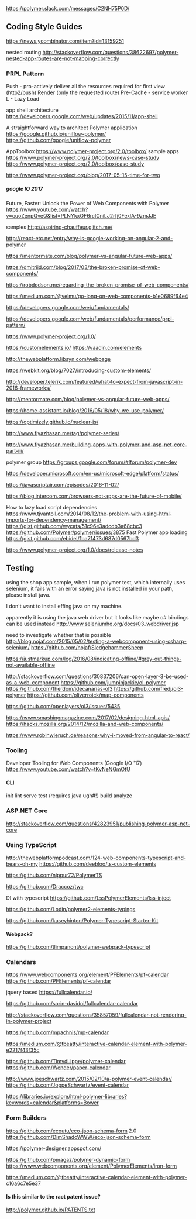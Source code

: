 
https://polymer.slack.com/messages/C2NH75P0D/


## Coding Style Guides

https://news.ycombinator.com/item?id=13159251

nested routing
http://stackoverflow.com/questions/38622697/polymer-nested-app-routes-are-not-mapping-correctly

### PRPL Pattern
Push - pro-actively deliver all the resources required for first view (http2/push)
Render (only the requested route)
Pre-Cache - service worker
L - Lazy Load

app shell architecture
https://developers.google.com/web/updates/2015/11/app-shell

A straightforward way to architect Polymer application
https://google.github.io/uniflow-polymer/
https://github.com/google/uniflow-polymer


AppToolbox 
https://www.polymer-project.org/2.0/toolbox/
sample apps
https://www.polymer-project.org/2.0/toolbox/news-case-study
https://www.polymer-project.org/2.0/toolbox/case-study



https://www.polymer-project.org/blog/2017-05-15-time-for-two

##### google IO 2017
Future, Faster: Unlock the Power of Web Components with Polymer
https://www.youtube.com/watch?v=cuoZenpQveQ&list=PLNYkxOF6rcICniLJ2rfj0FexlA-9zmJJE

samples
http://aspiring-chauffeur.glitch.me/

http://react-etc.net/entry/why-is-google-working-on-angular-2-and-polymer

https://mentormate.com/blog/polymer-vs-angular-future-web-apps/

https://dmitriid.com/blog/2017/03/the-broken-promise-of-web-components/

https://robdodson.me/regarding-the-broken-promise-of-web-components/

https://medium.com/@velmu/go-long-on-web-components-b1e0689f64e4


https://developers.google.com/web/fundamentals/

https://developers.google.com/web/fundamentals/performance/prpl-pattern/

https://www.polymer-project.org/1.0/

https://customelements.io/
https://vaadin.com/elements

http://thewebplatform.libsyn.com/webpage

https://webkit.org/blog/7027/introducing-custom-elements/

http://developer.telerik.com/featured/what-to-expect-from-javascript-in-2016-frameworks/

http://mentormate.com/blog/polymer-vs-angular-future-web-apps/

https://home-assistant.io/blog/2016/05/18/why-we-use-polymer/

https://optimizely.github.io/nuclear-js/

http://www.fiyazhasan.me/tag/polymer-series/

http://www.fiyazhasan.me/building-apps-with-polymer-and-asp-net-core-part-iii/

polymer group
https://groups.google.com/forum/#!forum/polymer-dev

https://developer.microsoft.com/en-us/microsoft-edge/platform/status/

https://javascriptair.com/episodes/2016-11-02/

https://blog.intercom.com/browsers-not-apps-are-the-future-of-mobile/

How to lazy load script dependencies
https://www.tjvantoll.com/2014/08/12/the-problem-with-using-html-imports-for-dependency-management/
https://gist.github.com/wycats/51c96e3adcdb3a68cbc3
https://github.com/Polymer/polymer/issues/3875
Fast Polymer app loading
https://gist.github.com/ebidel/1ba71473d687d0567bd3

https://www.polymer-project.org/1.0/docs/release-notes

## Testing

using the shop app sample, when I run polymer test, which internally uses selenium, it fails with an error saying java is not installed in your path, please install java.

I don't want to install effing java on my machine.

apparently it is using the java web driver
but it looks like maybe c# bindings can be used instead
http://www.seleniumhq.org/docs/03_webdriver.jsp

need to investigate whether that is possible
http://blog.nojaf.com/2015/05/02/testing-a-webcomponent-using-csharp-selenium/
https://github.com/nojaf/SledgehammerSheep

https://justmarkup.com/log/2016/08/indicating-offline/#grey-out-things-not-available-offline

http://stackoverflow.com/questions/30837206/can-open-layer-3-be-used-as-a-web-component
https://github.com/jumpinjackie/ol-polymer
https://github.com/fherdom/idecanarias-ol3
https://github.com/fredj/ol3-polymer
https://github.com/oliverroick/map-components

https://github.com/openlayers/ol3/issues/5435

https://www.smashingmagazine.com/2017/02/designing-html-apis/
https://hacks.mozilla.org/2014/12/mozilla-and-web-components/

https://www.robinwieruch.de/reasons-why-i-moved-from-angular-to-react/

### Tooling

Developer Tooling for Web Components (Google I/O '17)
https://www.youtube.com/watch?v=tKvNeNGmOtU

#### CLI
init
lint
serve
test (requires java ugh#!)
build
analyze

### ASP.NET Core


http://stackoverflow.com/questions/42823951/publishing-polymer-asp-net-core


### Using TypeScript

http://thewebplatformpodcast.com/124-web-components-typescript-and-bears-oh-my
https://github.com/deebloo/ts-custom-elements

https://github.com/nippur72/PolymerTS

https://github.com/Draccoz/twc


DI with typescript
https://github.com/LssPolymerElements/lss-inject

https://github.com/Lodin/polymer2-elements-typings

https://github.com/kaseyhinton/Polymer-Typescript-Starter-Kit


#### Webpack?

https://github.com/tlimpanont/polymer-webpack-typescript


### Calendars


https://www.webcomponents.org/element/PFElements/pf-calendar
https://github.com/PFElements/pf-calendar

jquery based
https://fullcalendar.io/

https://github.com/sorin-davidoi/fullcalendar-calendar

http://stackoverflow.com/questions/35857059/fullcalendar-not-rendering-in-polymer-project

https://github.com/mpachnis/mp-calendar

https://medium.com/@tbeatty/interactive-calendar-element-with-polymer-e2217f43f35c

https://github.com/TimvdLippe/polymer-calendar
https://github.com/Wenqer/paper-calendar

http://www.joeschwartz.com/2015/02/10/a-polymer-event-calendar/
https://github.com/JoppeSchwartz/event-calendar

https://libraries.io/explore/html-polymer-libraries?keywords=calendar&platforms=Bower

### Form Builders


https://github.com/ecoutu/eco-json-schema-form
2.0
https://github.com/DimShadoWWW/eco-json-schema-form

https://polymer-designer.appspot.com/

https://github.com/pmagaz/polymer-dynamic-form
https://www.webcomponents.org/element/PolymerElements/iron-form


https://medium.com/@tbeatty/interactive-calendar-element-with-polymer-c16a6c7e5e37

#### Is this similar to the ract patent issue?
http://polymer.github.io/PATENTS.txt
